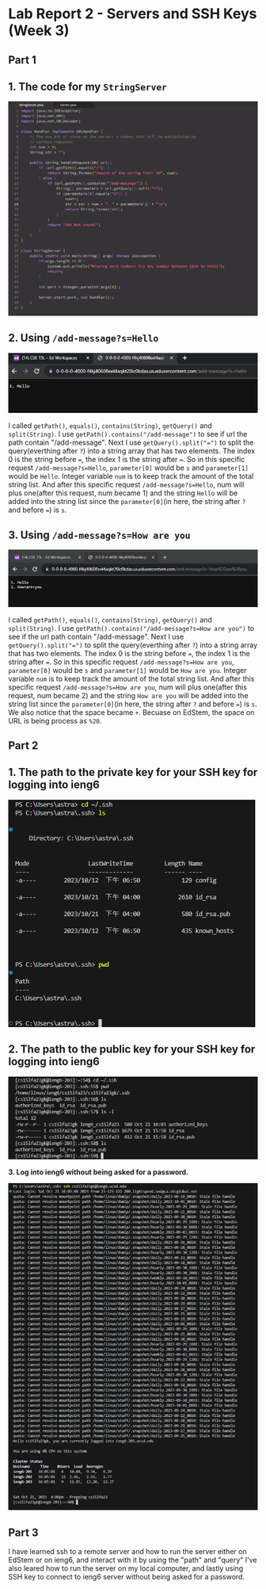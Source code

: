 # Lab Report 2 - Servers and SSH Keys (Week 3)
## Part 1 
**1. The code for my `StringServer`**
---
![Image](CodeForStringServer.png)


**2. Using `/add-message?s=Hello`**
---
![Image](1Using'Hello'.png)

I called `getPath()`, `equals()`, `contains(String)`, `getQuery()` and `split(String)`. I use `getPath().contains("/add-message")` to see if url the path contain "/add-message". Next I use `getQuery().split("=")` to split the query(everthing after `?`) into a string array that has two elements. The index 0 is the string before `=`, the index 1 is the string after `=`. So in this specific request `/add-message?s=Hello`, `parameter[0]` would be `s` and `parameter[1]` would be `Hello`. Integer variable `num` is to keep track the amount of the total string list. And after this specific request `/add-message?s=Hello`, num will plus one(after this request, num became 1) and the string `Hello` will be added into the string list since the `parameter[0]`(in here, the string after `?` and before `=`) is `s`.

**3. Using `/add-message?s=How are you`**
---
![Image](2Using'How_are_you'.png)

I called `getPath()`, `equals()`, `contains(String)`, `getQuery()` and `split(String)`. I use `getPath().contains("/add-message?s=How are you")` to see if the url path contain "/add-message". Next I use `getQuery().split("=")` to split the query(everthing after `?`) into a string array that has two elements. The index 0 is the string before `=`, the index 1 is the string after `=`. So in this specific request `/add-message?s=How are you`, `parameter[0]` would be `s` and `parameter[1]` would be `How are you`. Integer variable `num` is to keep track the amount of the total string list. And after this specific request `/add-message?s=How are you`, num will plus one(after this request, num became 2) and the string `How are you` will be added into the string list since the `parameter[0]`(in here, the string after `?` and before `=`) is `s`. We also notice that the space became `+`. Becuase on EdStem, the space on URL is being process as `%20`.


## Part 2
**1. The path to the private key for your SSH key for logging into ieng6**
---
![Image](3PrivateKey.png)

**2. The path to the public key for your SSH key for logging into ieng6**
---
![Image](4PublicKey.png)

**3. Log into ieng6 without being asked for a password.**

![Image](5LoginWithoutPassword.png)

## Part 3
I have learned ssh to a remote server and how to run the server either on EdStem or on ieng6, and interact with it by using the "path" and "query" I've also leared how to run the server on my local computer, and lastly using SSH key to connect to ieng6 server without being asked for a password.

